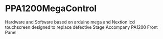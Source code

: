 # PPA1200MegaControl
Hardware and Software based on arduino mega and Nextion lcd touchscreen designed to replace defective Stage Accompany PA1200 Front Panel
